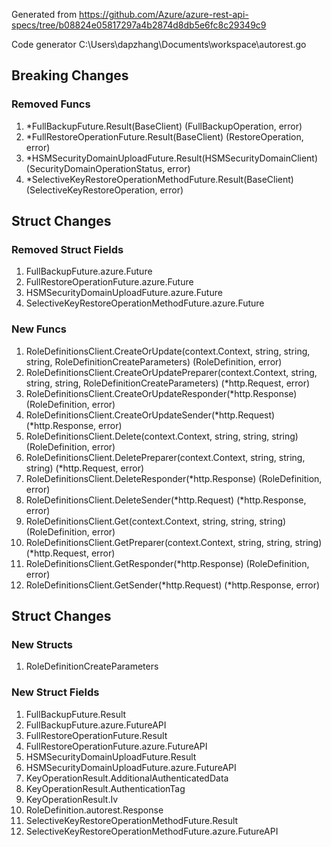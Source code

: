 Generated from https://github.com/Azure/azure-rest-api-specs/tree/b08824e05817297a4b2874d8db5e6fc8c29349c9

Code generator C:\Users\dapzhang\Documents\workspace\autorest.go

## Breaking Changes

### Removed Funcs

1. *FullBackupFuture.Result(BaseClient) (FullBackupOperation, error)
1. *FullRestoreOperationFuture.Result(BaseClient) (RestoreOperation, error)
1. *HSMSecurityDomainUploadFuture.Result(HSMSecurityDomainClient) (SecurityDomainOperationStatus, error)
1. *SelectiveKeyRestoreOperationMethodFuture.Result(BaseClient) (SelectiveKeyRestoreOperation, error)

## Struct Changes

### Removed Struct Fields

1. FullBackupFuture.azure.Future
1. FullRestoreOperationFuture.azure.Future
1. HSMSecurityDomainUploadFuture.azure.Future
1. SelectiveKeyRestoreOperationMethodFuture.azure.Future

### New Funcs

1. RoleDefinitionsClient.CreateOrUpdate(context.Context, string, string, string, RoleDefinitionCreateParameters) (RoleDefinition, error)
1. RoleDefinitionsClient.CreateOrUpdatePreparer(context.Context, string, string, string, RoleDefinitionCreateParameters) (*http.Request, error)
1. RoleDefinitionsClient.CreateOrUpdateResponder(*http.Response) (RoleDefinition, error)
1. RoleDefinitionsClient.CreateOrUpdateSender(*http.Request) (*http.Response, error)
1. RoleDefinitionsClient.Delete(context.Context, string, string, string) (RoleDefinition, error)
1. RoleDefinitionsClient.DeletePreparer(context.Context, string, string, string) (*http.Request, error)
1. RoleDefinitionsClient.DeleteResponder(*http.Response) (RoleDefinition, error)
1. RoleDefinitionsClient.DeleteSender(*http.Request) (*http.Response, error)
1. RoleDefinitionsClient.Get(context.Context, string, string, string) (RoleDefinition, error)
1. RoleDefinitionsClient.GetPreparer(context.Context, string, string, string) (*http.Request, error)
1. RoleDefinitionsClient.GetResponder(*http.Response) (RoleDefinition, error)
1. RoleDefinitionsClient.GetSender(*http.Request) (*http.Response, error)

## Struct Changes

### New Structs

1. RoleDefinitionCreateParameters

### New Struct Fields

1. FullBackupFuture.Result
1. FullBackupFuture.azure.FutureAPI
1. FullRestoreOperationFuture.Result
1. FullRestoreOperationFuture.azure.FutureAPI
1. HSMSecurityDomainUploadFuture.Result
1. HSMSecurityDomainUploadFuture.azure.FutureAPI
1. KeyOperationResult.AdditionalAuthenticatedData
1. KeyOperationResult.AuthenticationTag
1. KeyOperationResult.Iv
1. RoleDefinition.autorest.Response
1. SelectiveKeyRestoreOperationMethodFuture.Result
1. SelectiveKeyRestoreOperationMethodFuture.azure.FutureAPI
